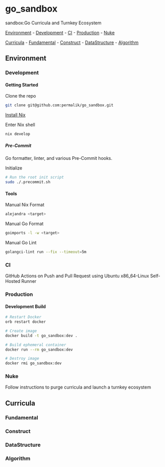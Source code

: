 # go_sandbox
sandbox:Go Curricula and Turnkey Ecosystem

[Environment](#environment)
    - [Development](#development)
    - [CI](#ci)
    - [Production](#production)
    - [Nuke](#nuke)

[Curricula](#curricula)
    - [Fundamental](#fundamental)
    - [Construct](#construct)
    - [DataStructure](#datastructure)
    - [Algorithm](#algorithm)

## Environment
### Development
#### Getting Started
Clone the repo
```sh
git clone git@github.com:permalik/go_sandbox.git
```

[Install Nix](https://nixos.org/download/)

Enter Nix shell
```sh
nix develop
```

##### Pre-Commit
Go formatter, linter, and various Pre-Commit hooks.

Initialize
```sh
# Run the root init script
sudo ./.precommit.sh
```

#### Tools
Manual Nix Format
```sh
alejandra <target>
```

Manual Go Format
```sh
goimports -l -w <target>
```

Manual Go Lint
```sh
golangci-lint run --fix --timeout=5m
```

### CI
GitHub Actions on Push and Pull Request using Ubuntu x86_64-Linux Self-Hosted Runner

### Production
#### Development Build
```sh
# Restart Docker
orb restart docker

# Create image
docker build -t go_sandbox:dev .

# Build ephemeral container
docker run --rm go_sandbox:dev

# Destroy image
docker rmi go_sandbox:dev
```

### Nuke
Follow instructions to purge curricula and launch a turnkey ecosystem

<!--TODO:-->

## Curricula
### Fundamental
### Construct
### DataStructure
### Algorithm
